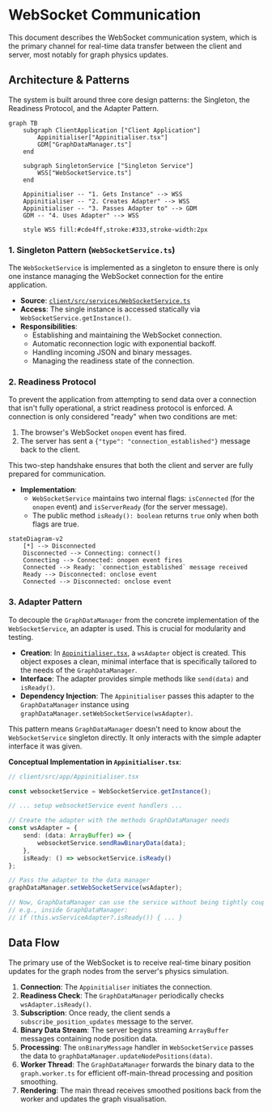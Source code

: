 # WebSocket Communication

This document describes the WebSocket communication system, which is the primary channel for real-time data transfer between the client and server, most notably for graph physics updates.

## Architecture & Patterns

The system is built around three core design patterns: the Singleton, the Readiness Protocol, and the Adapter Pattern.

```mermaid
graph TB
    subgraph ClientApplication ["Client Application"]
        Appinitialiser["Appinitialiser.tsx"]
        GDM["GraphDataManager.ts"]
    end

    subgraph SingletonService ["Singleton Service"]
        WSS["WebSocketService.ts"]
    end

    Appinitialiser -- "1. Gets Instance" --> WSS
    Appinitialiser -- "2. Creates Adapter" --> WSS
    Appinitialiser -- "3. Passes Adapter to" --> GDM
    GDM -- "4. Uses Adapter" --> WSS

    style WSS fill:#cde4ff,stroke:#333,stroke-width:2px
```

### 1. Singleton Pattern (`WebSocketService.ts`)

The `WebSocketService` is implemented as a singleton to ensure there is only one instance managing the WebSocket connection for the entire application.

-   **Source**: [`client/src/services/WebSocketService.ts`](../../client/src/services/WebSocketService.ts)
-   **Access**: The single instance is accessed statically via `WebSocketService.getInstance()`.
-   **Responsibilities**:
    -   Establishing and maintaining the WebSocket connection.
    -   Automatic reconnection logic with exponential backoff.
    -   Handling incoming JSON and binary messages.
    -   Managing the readiness state of the connection.

### 2. Readiness Protocol

To prevent the application from attempting to send data over a connection that isn't fully operational, a strict readiness protocol is enforced. A connection is only considered "ready" when two conditions are met:

1.  The browser's WebSocket `onopen` event has fired.
2.  The server has sent a `{"type": "connection_established"}` message back to the client.

This two-step handshake ensures that both the client and server are fully prepared for communication.

-   **Implementation**:
    -   `WebSocketService` maintains two internal flags: `isConnected` (for the `onopen` event) and `isServerReady` (for the server message).
    -   The public method `isReady(): boolean` returns `true` only when both flags are true.

```mermaid
stateDiagram-v2
    [*] --> Disconnected
    Disconnected --> Connecting: connect()
    Connecting --> Connected: onopen event fires
    Connected --> Ready: `connection_established` message received
    Ready --> Disconnected: onclose event
    Connected --> Disconnected: onclose event
```

### 3. Adapter Pattern

To decouple the `GraphDataManager` from the concrete implementation of the `WebSocketService`, an adapter is used. This is crucial for modularity and testing.

-   **Creation**: In [`Appinitialiser.tsx`](../../client/src/app/Appinitialiser.tsx), a `wsAdapter` object is created. This object exposes a clean, minimal interface that is specifically tailored to the needs of the `GraphDataManager`.
-   **Interface**: The adapter provides simple methods like `send(data)` and `isReady()`.
-   **Dependency Injection**: The `Appinitialiser` passes this adapter to the `GraphDataManager` instance using `graphDataManager.setWebSocketService(wsAdapter)`.

This pattern means `GraphDataManager` doesn't need to know about the `WebSocketService` singleton directly. It only interacts with the simple adapter interface it was given.

**Conceptual Implementation in `Appinitialiser.tsx`**:

```typescript
// client/src/app/Appinitialiser.tsx

const websocketService = WebSocketService.getInstance();

// ... setup websocketService event handlers ...

// Create the adapter with the methods GraphDataManager needs
const wsAdapter = {
    send: (data: ArrayBuffer) => {
        websocketService.sendRawBinaryData(data);
    },
    isReady: () => websocketService.isReady()
};

// Pass the adapter to the data manager
graphDataManager.setWebSocketService(wsAdapter);

// Now, GraphDataManager can use the service without being tightly coupled
// e.g., inside GraphDataManager:
// if (this.wsServiceAdapter?.isReady()) { ... }
```

## Data Flow

The primary use of the WebSocket is to receive real-time binary position updates for the graph nodes from the server's physics simulation.

1.  **Connection**: The `Appinitialiser` initiates the connection.
2.  **Readiness Check**: The `GraphDataManager` periodically checks `wsAdapter.isReady()`.
3.  **Subscription**: Once ready, the client sends a `subscribe_position_updates` message to the server.
4.  **Binary Data Stream**: The server begins streaming `ArrayBuffer` messages containing node position data.
5.  **Processing**: The `onBinaryMessage` handler in `WebSocketService` passes the data to `graphDataManager.updateNodePositions(data)`.
6.  **Worker Thread**: The `GraphDataManager` forwards the binary data to the `graph.worker.ts` for efficient off-main-thread processing and position smoothing.
7.  **Rendering**: The main thread receives smoothed positions back from the worker and updates the graph visualisation.